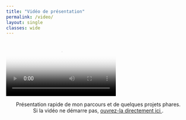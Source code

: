 ```yaml
---
title: "Vidéo de présentation"
permalink: /video/
layout: single
classes: wide
---
```


<div class="video-embed center">
  <video class="video-portrait"
         controls
         preload="metadata"
         playsinline
         poster="{{ '/asset/videos/photo_affichage.jpeg' | relative_url }}">
    <source src="{{ '/asset/videos/video_presentation.mp4' | relative_url }}" type="video/mp4">
    Votre navigateur ne supporte pas la vidéo HTML5.
  </video>
</div>

<p class="hero-caption" style="text-align:center;">
  Présentation rapide de mon parcours et de quelques projets phares.
  <br>
  Si la vidéo ne démarre pas, 
  <a href="{{ '/asset/videos/video_presentation.mp4' | relative_url }}" target="_blank" rel="noopener">
    ouvrez-la directement ici
  </a>.
</p>
 
